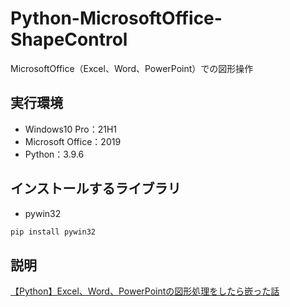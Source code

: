 # Python-MicrosoftOffice-ShapeControl
MicrosoftOffice（Excel、Word、PowerPoint）での図形操作

## 実行環境
- Windows10 Pro：21H1
- Microsoft Office：2019
- Python：3.9.6

## インストールするライブラリ
- pywin32
```powershell
pip install pywin32
```
## 説明
[【Python】Excel、Word、PowerPointの図形処理をしたら嵌った話]()